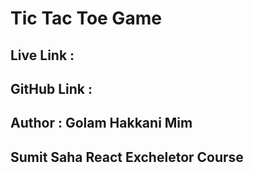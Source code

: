 # Tic Tac Toe Game 
## Live Link : 
## GitHub Link : 
## Author : Golam Hakkani Mim
## Sumit Saha React Excheletor Course 
